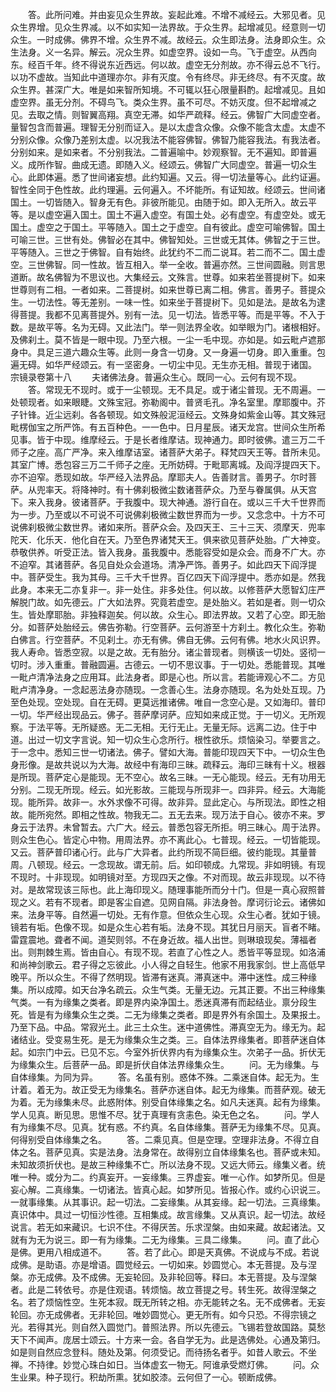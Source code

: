 <!-- { "loadSidebar": true } -->
　　答。此所问难。并由妄见众生界故。妄起此难。不增不减经云。大邪见者。见众生界增。见众生界减。以不如实知一法界故。于众生界。起增减见。经意则一切众生。一时成佛。佛界不增。众生界不减。故经云。众生即法身。法身即众生。众生法身。义一名异。解云。况众生界。如虚空界。设如一鸟。飞于虚空。从西向东。经百千年。终不得说东近西远。何以故。虚空无分剂故。亦不得云总不飞行。以功不虚故。当知此中道理亦尔。非有灭度。令有终尽。非无终尽。有不灭度。故众生界。甚深广大。唯是如来智所知境。不可辄以狂心限量斟酌。起增减见。且如虚空界。虽无分剂。不碍鸟飞。类众生界。虽不可尽。不妨灭度。但不起增减之见。去取之情。则智翼高翔。真空无滞。如华严疏释。经云。佛智广大同虚空者。量智包含而普遍。理智无分别而证入。是以太虚含众像。众像不能含太虚。太虚不分别众像。众像乃差别太虚。以况我法不能容佛智。佛智乃能容我法。有我法者。分别如来。是如来者。不分别我法。二普遍喻中。妙观察智。无不遍知。即普遍义。成所作智。曲成无遗。即随入义。经颂云。佛智广大同虚空。普遍一切众生心。此即体遍。悉了世间诸妄想。此约知遍。又云。得一切法量等心。此约证遍。智性全同于色性故。此约理遍。云何遍入。不坏能所。有证知故。经颂云。世间诸国土。一切皆随入。智身无有色。非彼所能见。由随于如。即入无所入。故云平等。是以虚空遍入国土。国土不遍入虚空。有国土处。必有虚空。有虚空处。或无国土。虚空之于国土。平等随入。国土之于虚空。自有彼此。虚空可喻佛智。国土可喻三世。三世有处。佛智必在其中。佛智知处。三世或无其体。佛智之于三世。平等随入。三世之于佛智。自有始终。此犹约不二而二说耳。若二而不二。国土虚空。三世佛智。同一性故。皆互相入。举一全收。普遍亦然。三世间圆融。则言思道断。故名佛智为不思议也。大集经云。文殊言。世尊。如来若坐菩提树下。如来世尊则有二相。一者如来。二菩提树。如来世尊已离二相。佛言。善男子。菩提众生。一切法性。等无差别。一味一性。如来坐于菩提树下。见如是法。是故名为逮得菩提。我都不见离菩提外。别有一法。见一切法。皆悉平等。而是平等。不入于数。是故平等。名为无碍。又此法门。举一则法界全收。如举眼为门。诸根相好。及佛刹土。莫不皆是一眼中现。乃至六根。一尘一毛中现。亦如是。如云毗卢遮那身中。具足三道六趣众生等。此则一身含一切身。又一身遍一切身。即入重重。包遍无碍。如华严经颂云。有一坚密身。一切尘中见。无生亦无相。普现于诸国。
宗镜录卷第十八
　　夫诸佛法身。普遍众生心。既同一心。云何有现不现。
　　答。常现无不现时。或于一尘顿现。无不具足。或于诸尘普现。无不周遍。一处顿现者。如来眼睫。文殊宝冠。弥勒阁中。普贤毛孔。净名室里。摩耶腹中。芥子针锋。近尘远刹。各各顿现。如文殊般泥洹经云。文殊身如紫金山等。其文殊冠毗楞伽宝之所严饰。有五百种色。一一色中。日月星辰。诸天龙宫。世间众生所希见事。皆于中现。维摩经云。于是长者维摩诘。现神通力。即时彼佛。遣三万二千师子之座。高广严净。来入维摩诘室。诸菩萨大弟子。释梵四天王等。昔所未见。其室广博。悉包容三万二千师子之座。无所妨碍。于毗耶离城。及阎浮提四天下。亦不迫窄。悉现如故。华严经入法界品。摩耶夫人。告善财言。善男子。尔时菩萨。从兜率天。将降神时。有十佛刹极微尘数诸菩萨众。乃至与眷属俱。从天宫下。来入我身。彼诸菩萨。于我腹中。现大神通。游行自在。或以三千大千世界而为一步。乃至或以不可说不可说佛刹极微尘数世界而为一步。又念念中。十方不可说佛刹极微尘数世界。诸如来所。菩萨众会。及四天王、三十三天、须摩天．兜率陀天．化乐天．他化自在天。乃至色界诸梵天王。俱来欲见菩萨处胎。广大神变。恭敬供养。听受正法。皆入我身。虽我腹中。悉能容受如是众会。而身不广大。亦不迫窄。其诸菩萨。各见自处众会道场。清净严饰。善男子。如此四天下阎浮提中。菩萨受生。我为其母。三千大千世界。百亿四天下阎浮提中。悉亦如是。然我此身。本来无二亦复非一。非一处住。非多处住。何以故。以修菩萨大愿智幻庄严解脱门故。如先德云。广大如法界。究竟若虚空。是处胎义。若如是者。则一切众生。皆处摩耶胎。非独释迦矣。何以故。众生心。即法界故。又若了心空。即无胎分。如菩萨处胎经云。佛告弥勒。行空菩萨。云何游至十方刹土。教化众生。弥勒白佛言。行空菩萨。不见刹土。亦无有佛。佛自无佛。云何有佛。地水火风识界。我人寿命。皆悉空寂。以是之故。无有胎分。诸尘普现者。则横该一切处。竖彻一切时。涉入重重。普融圆遍。古德云。一切不思议事。于一切处。悉能普现。其唯一毗卢清净法身之应用耳。此法身者。即是心也。所以言。若能谛观心不二。方见毗卢清净身。一念起恶法身亦随现。一念善心生。法身亦随现。名为处处互现。乃至色处现。空处现。自在无碍。更莫远推诸佛。唯自一念空心是。又如海印。普印一切。华严经出现品云。佛子。菩萨摩诃萨。应知如来成正觉。于一切义。无所观察。于法平等。无所疑惑。无二无相。无行无止。无量无际。远离二边。住于中道。出过一切文字言说。知一切众生心念所行。根性欲乐。烦恼染习。举要言之。于一念中。悉知三世一切诸法。佛子。譬如大海。普能印现四天下中。一切众生色身形像。是故共说以为大海。故经中有海印三昧。疏释云。海印三昧有十义。根器是所现。菩萨定心是能现。无不空心。故名三昧。一无心能现。经云。无有功用无分别。二现无所现。经云。如光影故。三能现与所现非一。四非异。经云。大海能现。能所异。故非一。水外求像不可得。故非异。显此定心。与所现法。即性之相故。能所宛然。即相之性故。物我无二。五无去来。现万法于自心。彼亦不来。罗身云于法界。未曾暂去。六广大。经云。普悉包容无所拒。明三昧心。周于法界。则众生色心。皆定心中物。用周法界。亦不离此心。七普现。经云。一切皆能现。又云。菩萨普印诸心行。此与广大异者。此约所现不简巨细。彼约能现。其量普周。八顿现。经云。一念现故。谓无前。后。如印顿成。九常现。非如明镜。有现不现时。十非现现。如明镜对至。方现四天之像。不对而现。故云非现现。以不待对。是故常现该三际也。此上海印现义。随理事能所而分十门。但是一真心寂照普现之义。若有不现者。即是客尘自遮。见网自隔。非法身咎。摩诃衍论云。诸佛如来。法身平等。自然遍一切处。无有作意。但依众生心现。众生心者。犹如于镜。镜若有垢。色像不现。如是众生心若有垢。法身不现。其犹日月丽天。盲者不睹。雷霆震地。聋者不闻。道契则邻。不在身近故。福人出世。则琳琅现矣。薄福者出。则荆棘生焉。皆由自心。有现不现。若直了心性之人。悉皆平等显现。如洛浦和尚神剑歌云。君子得之忘彼此。小人得之自轻生。他家不用我家剑。世上高低早晚平。所以众生。不得了然明现。皆滞有迷真。滞真迷中。滞中迷性。成三种缘集。所以成障。如天台净名疏云。众生气类。无量无边。元其正要。不出三种缘集气类。一有为缘集之类者。即是界内染净国土。悉迷真滞有而起结业。禀分段生死。皆是有为缘集众生之类。二无为缘集之类者。即是界外有余国土。及果报土。乃至下品。中品。常寂光土。此三土众生。迷中道佛性。滞真空无为。缘无为。起诸结业。受变易生死。是无为缘集众生之类。三。自体法界缘集者。即菩萨迷自体起。如宗门中云。已见不忘。今室外折伏界内有为缘集众生。次弟子一品。折伏无为缘集众生。后菩萨一品。即是折伏自体法界缘集众生。
　　问。无为缘集。与自体缘集。为同为异。
　　答。名虽有别。惑体不殊。二乘迷自体。起无为。生计着。着无为。故正受无为缘集名。菩萨亦迷自体。起无为缘集。而菩萨观。破无为着。无为缘集未尽。此惑附体。别受自体缘集之名。如凡夫迷真。起有为缘集。学人见真。断见思。思惟不尽。犹于真理有贪恚色。染无色之名。
　　问。学人有为缘集不尽。见真。犹有惑。不约真。名自体缘集。菩萨无为缘集不尽。见真。何得别受自体缘集之名。
　　答。二乘见真。但是空理。空理非法身。不得立自体之名。菩萨见真。实是法身。法身常在。故得别立自体缘集名也。菩萨或未知。未知故须折伏也。是故三种缘集不亡。所以法身不现。又远大师云。缘集义者。统唯一种。或分为二。约真妄开。一妄缘集。三界虚妄。唯一心作。如梦所见。但是妄心解。二真缘集。一切诸法。皆真心起。如梦所见。皆报心作。或约心识说三。一就事缘集。从其事识。起一切法。二妄缘集。从其妄缘。起一切法。三真缘集。真识体中。具过一切恒沙性德。互相集成。故言缘集。又从真识。起一切法。故经说言。若无如来藏识。七识不住。不得厌苦。乐求涅槃。由如来藏。故起诸法。又就有为无为说三。即一有为缘集。二无为缘集。三具二缘集。
　　问。直了此心是佛。更用八相成道不。
　　答。若了此心。即是天真佛。不说成与不成。若说成佛。是助语。亦是增语。圆觉经云。一切如来。妙圆觉心。本无菩提。及与涅槃。亦无成佛。及不成佛。无妄轮回。及非轮回等。释曰。本无菩提。及与涅槃者。此是二转依号。亦是住观语。转烦恼。故立菩提之号。转生死。故得涅槃之名。若了烦恼性空。生死本寂。既无所转之相。亦无能转之名。无不成佛者。无妄轮回。亦无成佛者。无非轮回。唯妙圆觉心。更无所有。如今只恐。不得宗镜之光。若得其光。则自然入圆觉门。普照法界。所以先德云。飞锡若登故国路。莫愁天下不闻声。庞居士颂云。十方来一会。各自学无为。此是选佛处。心通及第归。如是则自然应念登科。随处及第。何须受记。而待扬名者乎。如昔人歌云。不坐禅。不持律。妙觉心珠白如日。当体虚玄一物无。阿谁承受燃灯佛。
　　问。众生业果。种子现行。积劫所熏。犹如胶漆。云何但了一心。顿断成佛。
